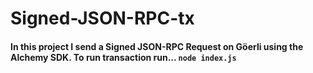 # Signed-JSON-RPC-tx

#### In this project I send a Signed JSON-RPC Request on Göerli using the Alchemy SDK. To run transaction run... ```node index.js```


